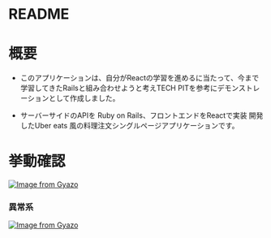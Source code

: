 # README

# 概要
- このアプリケーションは、自分がReactの学習を進めるに当たって、今まで学習してきたRailsと組み合わせようと考えTECH PITを参考にデモンストレーションとして作成しました。

- サーバーサイドのAPIを Ruby on Rails、フロントエンドをReactで実装 開発したUber eats 風の料理注文シングルページアプリケーションです。


# 挙動確認

[![Image from Gyazo](https://i.gyazo.com/14e92d31dcc250bd077861243c066437.gif)](https://gyazo.com/14e92d31dcc250bd077861243c066437)


### 異常系

[![Image from Gyazo](https://i.gyazo.com/e1b8ee75565c22bfbaf7a4ee811a89f6.gif)](https://gyazo.com/e1b8ee75565c22bfbaf7a4ee811a89f6)
